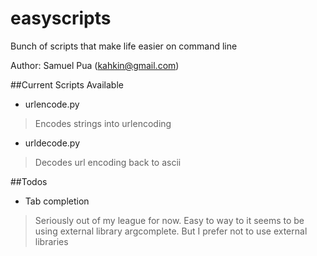 # easyscripts
Bunch of scripts that make life easier on command line

Author: Samuel Pua (kahkin@gmail.com)

##Current Scripts Available
- urlencode.py
> Encodes strings into urlencoding

- urldecode.py
> Decodes url encoding back to ascii

##Todos
- Tab completion
> Seriously out of my league for now. Easy to way to it seems to be using external library argcomplete. But I prefer not to use external libraries
